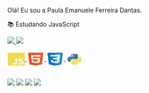 Olá! Eu sou a Paula Emanuele Ferreira Dantas.

📚 Estudando JavaScript

<div>
   <a href="https://github.com/P4UL4V3RS0">
   <img height="180em" src="https://github-readme-stats-eight-theta.vercel.app/api?username=P4UL4V3RS0&show_icons=true&theme=radical&include_all_commits=true&count_private=true">
   <img height="180em" src="https://github-readme-stats-eight-theta.vercel.app/api/top-langs/?username=P4UL4V3RS0&layout=compact&langs_count=8&theme=radical">
 <div>
 
<div style="display: inline_block"><br>
  <img align="center" alt="Paula-Js" height="30" width="40" src="https://raw.githubusercontent.com/devicons/devicon/master/icons/javascript/javascript-plain.svg">
  <img align="center" alt="Paula-HTML" height="30" width="40" src="https://raw.githubusercontent.com/devicons/devicon/master/icons/html5/html5-original.svg">
  <img align="center" alt="Paula-CSS" height="30" width="40" src="https://raw.githubusercontent.com/devicons/devicon/master/icons/css3/css3-original.svg">
  <img align="center" alt="Paula-Python" height="30" width="40" src="https://raw.githubusercontent.com/devicons/devicon/master/icons/python/python-original.svg">
</div>

  ##
 
<div> 
  <a href="https://www.instagram.com/paulinhaefd?igsh=NmliaTRuOHVlMzEw" target="_blank"><img src="https://img.shields.io/badge/-Instagram-%23E4405F?style=for-the-badge&logo=instagram&logoColor=white" target="_blank"></a>
  <a href="https://wa.me/qr/SYBO22SNP5CFP1"> <img src="https://img.shields.io/badge/WhatsApp-25D366?style=for-the-badge&logo=whatsapp&logoColor=white"></a>
  <a href = "mailto:paula.emanuelef.dantas@gmail.com"><img src="https://img.shields.io/badge/Gmail-D14836?style=for-the-badge&logo=gmail&logoColor=white" target="_blank"></a>
  <a href="https://www.linkedin.com/in/paula-emanuele-ferreira-dantas-ti" target="_blank"><img src="https://img.shields.io/badge/-LinkedIn-%230077B5?style=for-the-badge&logo=linkedin&logoColor=white" target="_blank"></a> 
</div>
